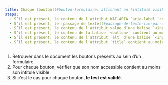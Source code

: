 ```yaml
---
title: Chaque [bouton](#bouton-formulaire) affichant un [intitulé visible](#intitule-visible) vérifie-t-il ces conditions (hors cas particuliers) ?
steps:
  - S’il est présent, le contenu de l’attribut WAI-ARIA `aria-label `contient au moins l’[intitulé visible](#intitule-visible).
  - S’il est présent, le [passage de texte](#passage-de-texte-lie-par-aria-labelledby-ou-aria-describedby) lié au bouton via un attribut WAI-ARIA `aria-labelledby` contient au moins l’[intitulé visible](#intitule-visible).
  - S’il est présent, le contenu de l’attribut value d’une balise `<input>` de type `submit`, `reset` ou `button` contient au moins l’[intitulé visible](#intitule-visible).
  - S’il est présent, le contenu de la balise `<button>` contient au moins l’[intitulé visible](#intitule-visible).
  - S’il est présent, le contenu de l’attribut `alt` d’une balise `<input>` de type `image` contient au moins l’[intitulé visible](#intitule-visible).
  - S’il est présent, le contenu de l’attribut `title` contient au moins l’[intitulé visible](#intitule-visible).
---
```


1. Retrouver dans le document les boutons présents au sein d’un formulaire.
2. Pour chaque bouton, vérifier que son nom accessible contient au moins son intitulé visible.
3. Si c’est le cas pour chaque bouton, **le test est validé**.
